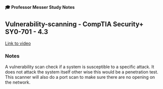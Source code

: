 #### 🎓 Professor Messer Study Notes

##  Vulnerability-scanning - CompTIA Security+ SY0-701 - 4.3

[Link to video](https://youtu.be/9B0mtWk_AM0?si=H9OQ0WYaJQyvIvt2)

### Notes

A vulnerability scan check if a system is susceptible to a specific attack. It does not attack the system itself other wise this would be a penetration test. This scanner will also do a port scan to make sure there are no opening on the network. 
